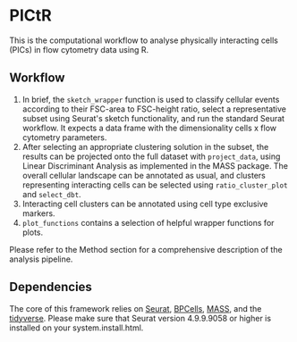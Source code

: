 # PICtR

This is the computational workflow to analyse physically interacting cells (PICs) in flow cytometry data using R.  
  
## Workflow  
  
1. In brief, the `sketch_wrapper` function is used to classify cellular events according to their FSC-area to FSC-height ratio, select a representative subset using Seurat's sketch functionality, and run the standard Seurat workflow. It expects a data frame with the dimensionality cells x flow cytometry parameters.  
2. After selecting an appropriate clustering solution in the subset, the results can be projected onto the full dataset with `project_data`, using Linear Discriminant Analysis as implemented in the MASS package. The overall cellular landscape can be annotated as usual, and clusters representing interacting cells can be selected using `ratio_cluster_plot` and `select_dbt`.
3. Interacting cell clusters can be annotated using cell type exclusive markers. 
4. `plot_functions` contains a selection of helpful wrapper functions for plots.

Please refer to the Method section for a comprehensive description of the analysis pipeline. 
  
## Dependencies 
The core of this framework relies on [Seurat](https://github.com/satijalab/seurat), [BPCells](https://github.com/bnprks/BPCells), [MASS](https://cran.r-project.org/web/packages/MASS/index.html), and the [tidyverse](https://www.tidyverse.org/). Please make sure that Seurat version 4.9.9.9058 or higher is installed on your system.install.html.
